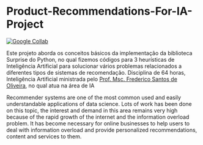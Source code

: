 # Product-Recommendations-For-IA-Project

[![Google Collab](https://colab.research.google.com/assets/colab-badge.svg)](https://colab.research.google.com/github/Sir20PiR/Product-Recommendation-For-IA-Project/blob/main/Sistema_de_Recomenda%C3%A7%C3%A3o.ipynb)

Este projeto aborda os conceitos básicos da implementação da biblioteca Surprise do Python, no qual fizemos códigos para 3 heurísticas de Inteligência Artificial para solucionar vários problemas relacionados a diferentes tipos de sistemas de recomendação. Disciplina de 64 horas, Inteligência Artificial ministrada pelo [Prof. Msc. Frederico Santos de Oliveira](https://github.com/freds0), no qual atua na área de IA

Recommender systems are one of the most common used and easily understandable applications of data science. Lots of work has been done on this topic, the interest and demand in this area remains very high because of the rapid growth of the internet and the information overload problem. It has become necessary for online businesses to help users to deal with information overload and provide personalized recommendations, content and services to them.
